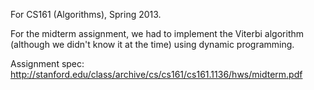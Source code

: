 For CS161 (Algorithms), Spring 2013. 

For the midterm assignment, we had to implement the Viterbi algorithm (although we didn't know it at the time) using
dynamic programming. 

Assignment spec: http://stanford.edu/class/archive/cs/cs161/cs161.1136/hws/midterm.pdf
